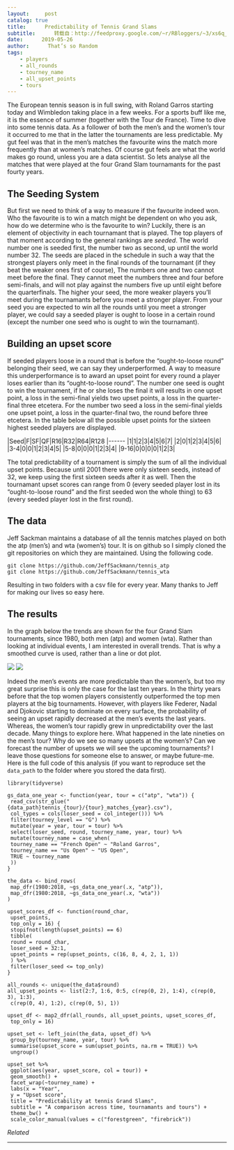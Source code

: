 ```yaml
---
layout:     post
catalog: true
title:      Predictability of Tennis Grand Slams
subtitle:      转载自：http://feedproxy.google.com/~r/RBloggers/~3/xs6q_dRbi3s/
date:      2019-05-26
author:      That’s so Random
tags:
    - players
    - all_rounds
    - tourney_name
    - all_upset_points
    - tours
---
```






The European tennis season is in full swing, with Roland Garros starting today and Wimbledon taking place in a few weeks. For a sports buff like me, it is the essence of summer (together with the Tour de France). Time to dive into some tennis data. As a follower of both the men’s and the women’s tour it occurred to me that in the latter the tournaments are less predictable. My gut feel was that in the men’s matches the favourite wins the match more frequently than at women’s matches. Of course gut feels are what the world makes go round, unless you are a data scientist. So lets analyse all the matches that were played at the four Grand Slam tournamants for the past fourty years.

## The Seeding System

But first we need to think of a way to measure if the favourite indeed won. Who the favourite is to win a match might be dependent on who you ask, how do we determine who is the favourite to win? Luckily, there is an element of objectivity in each tournamant that is played. The top players of that moment according to the general rankings are *seeded*. The world number one is seeded first, the number two as second, up until the world number 32. The seeds are placed in the schedule in such a way that the strongest players only meet in the final rounds of the tournamant (if they beat the weaker ones first of course), The numbers one and two cannot meet before the final. They cannot meet the numbers three and four before semi-finals, and will not play against the numbers five up until eight before the quarterfinals. The higher your seed, the more weaker players you’ll meet during the tournamants before you meet a stronger player. From your seed you are expected to win all the rounds until you meet a stronger player, we could say a seeded player is ought to loose in a certain round (except the number one seed who is ought to win the tournamant).

## Building an upset score

If seeded players loose in a round that is before the “ought-to-loose round” belonging their seed, we can say they underperformed. A way to measure this underperformance is to award an upset point for every round a player loses earlier than its “ought-to-loose round”. The number one seed is ought to win the tournament, if he or she loses the final it will results in one upset point, a loss in the semi-final yields two upset points, a loss in the quarter-final three etcetera. For the number two seed a loss in the semi-final yields one upset point, a loss in the quarter-final two, the round before three etcetera. In the table below all the possible upset points for the sixteen highest seeded players are displayed.

|Seed|F|SF|QF|R16|R32|R64|R128
|------
|1|1|2|3|4|5|6|7|
|2|0|1|2|3|4|5|6|
|3-4|0|0|1|2|3|4|5|
|5-8|0|0|0|1|2|3|4|
|9-16|0|0|0|0|1|2|3|

The total predictability of a tournament is simply the sum of all the individual upset points. Because until 2001 there were only sixteen seeds, instead of 32, we keep using the first sixteen seeds after it as well. Then the tournamant upset scores can range from 0 (every seeded player lost in its “ought-to-loose round” and the first seeded won the whole thing) to 63 (every seeded player lost in the first round).

## The data

Jeff Sackman maintains a database of all the tennis matches played on both the atp (men’s) and wta (women’s) tour. It is on github so I simply cloned the git repositories on which they are maintained. Using the following code.

```
git clone https://github.com/JeffSackmann/tennis_atp
git clone https://github.com/JeffSackmann/tennis_wta

```

Resulting in two folders with a csv file for every year. Many thanks to Jeff for making our lives so easy here.

## The results

In the graph below the trends are shown for the four Grand Slam tournaments, since 1980, both men (atp) and women (wta). Rather than looking at individual events, I am interested in overall trends. That is why a smoothed curve is used, rather than a line or dot plot.

![](https://i1.wp.com/edwinth.github.io/figure/source/2019-05-26-tennis-upset-score/unnamed-chunk-4-1.png?w=456&is-pending-load=1#038;ssl=1)
![](https://i1.wp.com/edwinth.github.io/figure/source/2019-05-26-tennis-upset-score/unnamed-chunk-4-1.png?w=456&ssl=1)


Indeed the men’s events are more predictable than the women’s, but too my great surprise this is only the case for the last ten years. In the thirty years before that the top women players consistently outperformed the top men players at the big tournaments. However, with players like Federer, Nadal and Djokovic starting to dominate on every surface, the probability of seeing an upset rapidly decreased at the men’s events the last years. Whereas, the women’s tour rapidly grew in unpredictability over the last decade. Many things to explore here. What happened in the late nineties on the men’s tour? Why do we see so many upsets at the women’s? Can we forecast the number of upsets we will see the upcoming tournaments? I leave those questions for someone else to answer, or maybe future-me. Here is the full code of this analysis (if you want to reproduce set the `data_path` to the folder where you stored the data first).

```
library(tidyverse)

gs_data_one_year <- function(year, tour = c("atp", "wta")) {
 read_csv(str_glue("{data_path}tennis_{tour}/{tour}_matches_{year}.csv"),
 col_types = cols(loser_seed = col_integer())) %>% 
 filter(tourney_level == "G") %>% 
 mutate(year = year, tour = tour) %>% 
 select(loser_seed, round, tourney_name, year, tour) %>% 
 mutate(tourney_name = case_when(
 tourney_name == "French Open" ~ "Roland Garros",
 tourney_name == "Us Open" ~ "US Open",
 TRUE ~ tourney_name
 ))
}

the_data <- bind_rows(
 map_dfr(1980:2018, ~gs_data_one_year(.x, "atp")),
 map_dfr(1980:2018, ~gs_data_one_year(.x, "wta"))
)

upset_scores_df <- function(round_char, 
 upset_points,
 top_only = 16) {
 stopifnot(length(upset_points) == 6)
 tibble(
 round = round_char,
 loser_seed = 32:1,
 upset_points = rep(upset_points, c(16, 8, 4, 2, 1, 1))
 ) %>% 
 filter(loser_seed <= top_only)
}

all_rounds <- unique(the_data$round)
all_upset_points <- list(2:7, 1:6, 0:5, c(rep(0, 2), 1:4), c(rep(0, 3), 1:3), 
 c(rep(0, 4), 1:2), c(rep(0, 5), 1))

upset_df <- map2_dfr(all_rounds, all_upset_points, upset_scores_df,
 top_only = 16)

upset_set <- left_join(the_data, upset_df) %>% 
 group_by(tourney_name, year, tour) %>% 
 summarise(upset_score = sum(upset_points, na.rm = TRUE)) %>% 
 ungroup() 

upset_set %>% 
 ggplot(aes(year, upset_score, col = tour)) +
 geom_smooth() +
 facet_wrap(~tourney_name) +
 labs(x = "Year", 
 y = "Upset score",
 title = "Predictability at tennis Grand Slams",
 subtitle = "A comparison across time, tournamants and tours") +
 theme_bw() +
 scale_color_manual(values = c("forestgreen", "firebrick"))

```


*Related*








---
